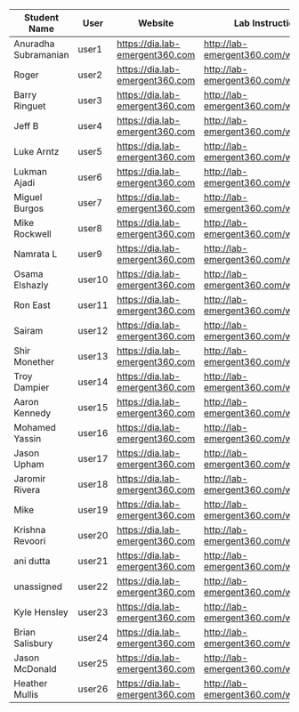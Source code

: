 Student Name | User | Website | Lab Instructions
------------ | ---------------| ---------- | -------------
Anuradha Subramanian | user1 | https://dia.lab-emergent360.com | http://lab-emergent360.com/workshops/
Roger | user2 | https://dia.lab-emergent360.com | http://lab-emergent360.com/workshops/
Barry Ringuet | user3 | https://dia.lab-emergent360.com | http://lab-emergent360.com/workshops/
Jeff B | user4 | https://dia.lab-emergent360.com | http://lab-emergent360.com/workshops/
Luke Arntz | user5 | https://dia.lab-emergent360.com | http://lab-emergent360.com/workshops/
Lukman Ajadi | user6 | https://dia.lab-emergent360.com | http://lab-emergent360.com/workshops/
Miguel Burgos | user7 | https://dia.lab-emergent360.com | http://lab-emergent360.com/workshops/
Mike Rockwell| user8 | https://dia.lab-emergent360.com | http://lab-emergent360.com/workshops/
Namrata L | user9 | https://dia.lab-emergent360.com | http://lab-emergent360.com/workshops/
Osama Elshazly | user10 | https://dia.lab-emergent360.com | http://lab-emergent360.com/workshops/
Ron East | user11 | https://dia.lab-emergent360.com | http://lab-emergent360.com/workshops/
Sairam | user12 | https://dia.lab-emergent360.com | http://lab-emergent360.com/workshops/
Shir Monether | user13 | https://dia.lab-emergent360.com | http://lab-emergent360.com/workshops/
Troy Dampier | user14 | https://dia.lab-emergent360.com | http://lab-emergent360.com/workshops/
Aaron Kennedy | user15 | https://dia.lab-emergent360.com | http://lab-emergent360.com/workshops/
Mohamed Yassin | user16 | https://dia.lab-emergent360.com | http://lab-emergent360.com/workshops/
Jason Upham | user17 | https://dia.lab-emergent360.com | http://lab-emergent360.com/workshops/
Jaromir Rivera | user18 | https://dia.lab-emergent360.com | http://lab-emergent360.com/workshops/
Mike | user19 | https://dia.lab-emergent360.com | http://lab-emergent360.com/workshops/
Krishna Revoori | user20 | https://dia.lab-emergent360.com | http://lab-emergent360.com/workshops/
ani dutta | user21 | https://dia.lab-emergent360.com | http://lab-emergent360.com/workshops/
unassigned | user22 | https://dia.lab-emergent360.com | http://lab-emergent360.com/workshops/
Kyle Hensley | user23 | https://dia.lab-emergent360.com | http://lab-emergent360.com/workshops/
Brian Salisbury  | user24 | https://dia.lab-emergent360.com | http://lab-emergent360.com/workshops/
Jason McDonald | user25 | https://dia.lab-emergent360.com | http://lab-emergent360.com/workshops/
Heather Mullis | user26 | https://dia.lab-emergent360.com | http://lab-emergent360.com/workshops/
